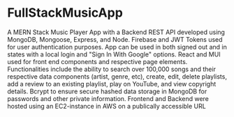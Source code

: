 # FullStackMusicApp

A MERN Stack Music Player App with a Backend REST API developed using MongoDB, Mongoose, Express, and Node.
Firebase and JWT Tokens used for user authentication purposes. App can be used in both signed out and in states with a local login and "Sign In With Google" options.
React and MUI used for front end components and respective page elements.
Functionalities include the ability to search over 100,000 songs and their respective data components (artist, genre, etc), create, edit, delete playlists, add a review to an existing playlist, play on YouTube, and view copyright details.
Bcrypt to ensure secure hashed data storage in MongoDB for passwords and other private information.
Frontend and Backend were hosted using an EC2-instance in AWS on a publically accessible URL
